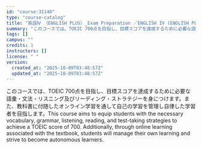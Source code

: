 ```yaml
---
id: "course:31140"
type: "course-catalog"
title: "英語Ⅳ （ENGLISH PLUS）_Exam Preparation ／ENGLISH IV (ENGLISH PLUS)"
summary: "このコースでは、TOEIC 700点を目指し、目標スコアを達成するために必要な語彙・文法・リスニング及びリーディング・ストラテジーを身につけます。また、教科書に付随したオンライン学習を通して自己の学習を管理し自律した学習者を目指します。Th…"
tags: []
campus: ""
credits: 1
instructors: []
license: " "
version:
  created_at: "2025-10-09T03:48:57Z"
  updated_at: "2025-10-09T03:48:57Z"
---
```


このコースでは、TOEIC 700点を目指し、目標スコアを達成するために必要な語彙・文法・リスニング及びリーディング・ストラテジーを身につけます。また、教科書に付随したオンライン学習を通して自己の学習を管理し自律した学習者を目指します。This course aims to equip students with the necessary vocabulary, grammar, listening, reading, and test-taking strategies to achieve a TOEIC score of 700. Additionally, through online learning associated with the textbook, students will manage their own learning and strive to become autonomous learners.
